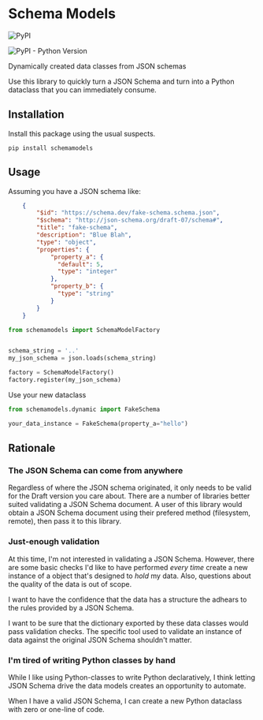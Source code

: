 # Schema Models

![PyPI](https://img.shields.io/pypi/v/schemamodels?style=for-the-badge)

![PyPI - Python Version](https://img.shields.io/pypi/pyversions/schemamodels?style=for-the-badge)

Dynamically created data classes from JSON schemas


Use this library to quickly turn a JSON Schema and turn into a Python dataclass that you can immediately consume.


## Installation

Install this package using the usual suspects.

```
pip install schemamodels
```

## Usage

Assuming you have a JSON schema like:

```json
    {
        "$id": "https://schema.dev/fake-schema.schema.json",
        "$schema": "http://json-schema.org/draft-07/schema#",
        "title": "fake-schema",
        "description": "Blue Blah",
        "type": "object",
        "properties": {
            "property_a": {
              "default": 5,
              "type": "integer"
            },
            "property_b": {
              "type": "string"
            }
        }
    }
```

```python
from schemamodels import SchemaModelFactory


schema_string = '..'
my_json_schema = json.loads(schema_string)

factory = SchemaModelFactory()
factory.register(my_json_schema)
```


Use your new dataclass

```python
from schemamodels.dynamic import FakeSchema

your_data_instance = FakeSchema(property_a="hello")

```

## Rationale

### The JSON Schema can come from anywhere

Regardless of where the JSON schema originated, it only needs to be valid for the Draft version you care about. There are a number of libraries better suited validating a JSON Schema document. A user of this library would obtain a JSON Schema document using their prefered method (filesystem, remote), then pass it to this library.


### Just-enough validation

At this time, I'm not interested in validating a JSON Schema. However, there are some basic checks I'd like to have performed _every time_ create a new instance of a object that's designed to _hold_ my data. Also, questions about the quality of the data is out of scope.

I want to have the confidence that the data has a structure the adhears to the rules provided by a JSON Schema.

I want to be sure that the dictionary exported by these data classes would pass validation checks. The specific tool used to validate an instance of data against the original JSON Schema shouldn't matter.

### I'm tired of writing Python classes by hand

While I like using Python-classes to write Python declaratively, I think letting JSON Schema drive the data models creates an opportunity to automate.

When I have a valid JSON Schema, I can create a new Python dataclass with zero or one-line of code.
